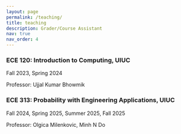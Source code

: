 ```yaml
---
layout: page
permalink: /teaching/
title: teaching
description: Grader/Course Assistant
nav: true
nav_order: 4
---
```

### **ECE 120: Introduction to Computing, UIUC**

Fall 2023, Spring 2024

Professor: Ujjal Kumar Bhowmik


### **ECE 313: Probability with Engineering Applications, UIUC**

Fall 2024, Spring 2025, Summer 2025, Fall 2025

Professor: Olgica Milenkovic, Minh N Do
